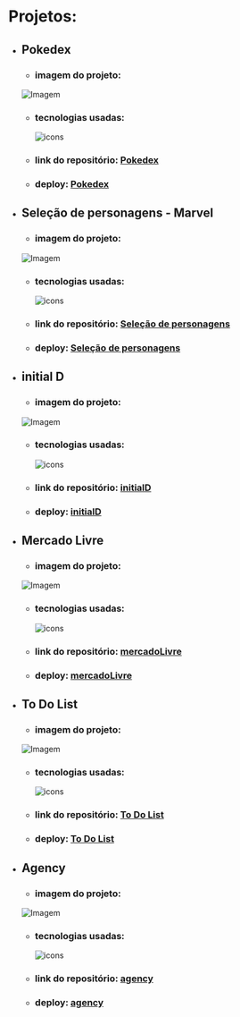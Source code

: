 # Projetos:

- ## Pokedex
    - ### imagem do projeto:
    ![Imagem](https://kevenshtk.github.io/Projetos/img/telaPokedex.png)
    - ### tecnologias usadas: 
        <img src="https://skillicons.dev/icons?i=react,sass" alt="icons"/>
    - ### link do repositório: [Pokedex](https://github.com/Kevenshtk/Pokedex)
    - ### deploy: [Pokedex](https://pokedex-gamma-ten-40.vercel.app)



- ## Seleção de personagens - Marvel
    - ### imagem do projeto:
    ![Imagem](https://kevenshtk.github.io/Projetos/img/telaSelecao.png)
    - ### tecnologias usadas: 
        <img src="https://skillicons.dev/icons?i=html,css,jquery" alt="icons"/>
    - ### link do repositório: [Seleção de personagens](https://github.com/Kevenshtk/Projetos/tree/main/marvel)
    - ### deploy: [Seleção de personagens](https://kevenshtk.github.io/Projetos/marvel/index.html)



- ## initial D
    - ### imagem do projeto:
    ![Imagem](https://kevenshtk.github.io/Projetos/img/telaInitialD.png)
    - ### tecnologias usadas: 
        <img src="https://skillicons.dev/icons?i=html,css,jquery" alt="icons"/>
    - ### link do repositório: [initialD](https://github.com/Kevenshtk/Projetos/tree/main/initialD)
    - ### deploy: [initialD](https://kevenshtk.github.io/Projetos/initialD/index.html)

- ## Mercado Livre
    - ### imagem do projeto:
    ![Imagem](https://kevenshtk.github.io/Projetos/img/telaMercado.png)
    - ### tecnologias usadas: 
        <img src="https://skillicons.dev/icons?i=html,sass,jquery" alt="icons"/>
    - ### link do repositório: [mercadoLivre](https://github.com/Kevenshtk/Projetos/tree/main/mercadoLivre)
    - ### deploy: [mercadoLivre](https://kevenshtk.github.io/Projetos/mercadoLivre/index.html)

- ## To Do List
    - ### imagem do projeto:
    ![Imagem](https://kevenshtk.github.io/Projetos/img/telaToDoList.png)
    - ### tecnologias usadas: 
        <img src="https://skillicons.dev/icons?i=html,sass,bootstrap,jquery,nodejs" alt="icons"/>
    - ### link do repositório: [To Do List](https://github.com/Kevenshtk/Projetos/tree/main/toDoList)
    - ### deploy: [To Do List](https://kevenshtk.github.io/Projetos/toDoList/index.html)



- ## Agency
    - ### imagem do projeto:
    ![Imagem](https://kevenshtk.github.io/Projetos/img/telaAgency.png)
    - ### tecnologias usadas: 
        <img src="https://skillicons.dev/icons?i=html,sass" alt="icons"/>
    - ### link do repositório: [agency](https://github.com/Kevenshtk/Projetos/tree/main/agency)
    - ### deploy: [agency](https://kevenshtk.github.io/Projetos/agency/index.html)
